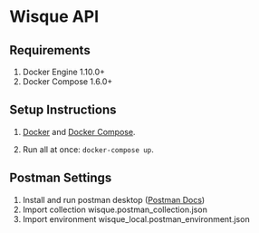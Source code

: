 # Wisque API

## Requirements
1. Docker Engine  1.10.0+
2. Docker Compose  1.6.0+

## Setup Instructions
1. [Docker](https://docs.docker.com/engine/installation) and [Docker Compose](https://docs.docker.com/compose/install).

2. Run all at once: `docker-compose up`.

## Postman Settings
1. Install and run postman desktop ([Postman Docs](https://www.getpostman.com/docs/v6/))
2. Import collection wisque.postman_collection.json
3. Import environment wisque_local.postman_environment.json
